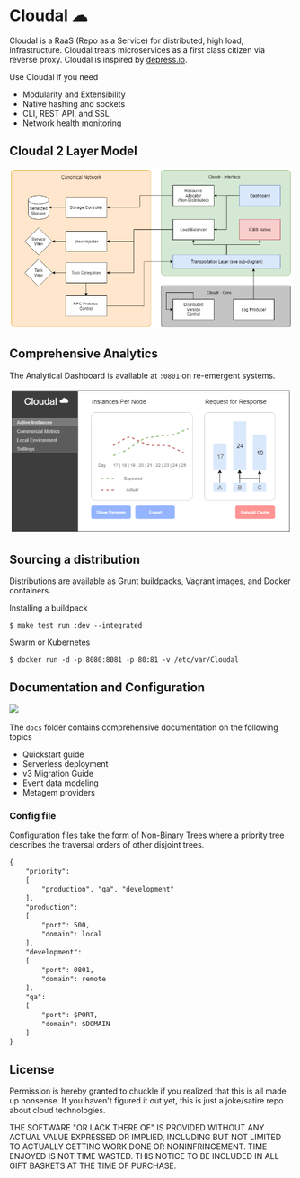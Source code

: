 # Cloudal ☁
Cloudal is a RaaS (Repo as a Service) for distributed, high load, infrastructure. Cloudal treats microservices as a first class citizen via reverse proxy. Cloudal is inspired by [depress.io](https://github.com/minkcv/depress.io).

Use Cloudal if you need
- Modularity and Extensibility
- Native hashing and sockets
- CLI, REST API, and SSL
- Network health monitoring

## Cloudal 2 Layer Model

![](docs/two_layer_model.png)

## Comprehensive Analytics
The Analytical Dashboard is available at `:0801` on re-emergent systems.

![](docs/dashboard.png)

## Sourcing a distribution
Distributions are available as Grunt buildpacks, Vagrant images, and Docker containers.

Installing a buildpack

    $ make test run :dev --integrated

Swarm or Kubernetes

    $ docker run -d -p 8080:8081 -p 80:81 -v /etc/var/Cloudal

## Documentation and Configuration
[![](https://img.shields.io/badge/docs-100%25-brightgreen.svg)]()

The `docs` folder contains comprehensive documentation on the following topics
- Quickstart guide
- Serverless deployment
- v3 Migration Guide
- Event data modeling
- Metagem providers

### Config file
Configuration files take the form of Non-Binary Trees where a priority tree describes the traversal orders of other disjoint trees.

```
{
    "priority":
    [
        "production", "qa", "development"
    ],
    "production":
    [
        "port": 500,
        "domain": local
    ],
    "development":
    [
        "port": 0801,
        "domain": remote
    ],
    "qa":
    [
        "port": $PORT,
        "domain": $DOMAIN
    ]
}
```

## License
Permission is hereby granted to chuckle if you realized that this is all made up nonsense. If you haven't figured it out yet, this is just a joke/satire repo about cloud technologies.

THE SOFTWARE "OR LACK THERE OF" IS PROVIDED WITHOUT ANY ACTUAL VALUE EXPRESSED OR IMPLIED, INCLUDING BUT NOT LIMITED TO ACTUALLY GETTING WORK DONE OR NONINFRINGEMENT. TIME ENJOYED IS NOT TIME WASTED. THIS NOTICE TO BE INCLUDED IN ALL GIFT BASKETS AT THE TIME OF PURCHASE.
